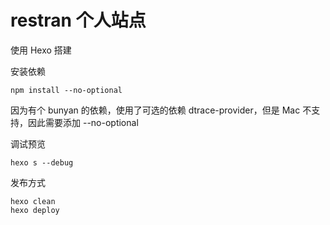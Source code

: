 # restran 个人站点

使用 Hexo 搭建 

安装依赖

	npm install --no-optional

因为有个 bunyan 的依赖，使用了可选的依赖 dtrace-provider，但是 Mac 不支持，因此需要添加 --no-optional

调试预览

	hexo s --debug
	
发布方式

    hexo clean
    hexo deploy